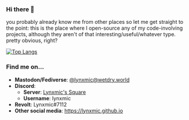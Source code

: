 ### Hi there 👋

you probably already know me from other places so let me get straight to the point: this is the place where I open-source any of my code-involving projects, although they aren't of that interesting/useful/whatever type. pretty obvious, right?

[![Top Langs](https://github-readme-stats.vercel.app/api/top-langs/?username=Lynxmic&layout=donut)](https://github.com/anuraghazra/github-readme-stats)

### Find me on...

* **Mastodon/Fediverse**: [@lynxmic@wetdry.world](https://wetdry.world/@lynxmic)
* **Discord**:
   * **Server**: [Lynxmic's Square](https://discord.gg/wDxDKJU2sj)
   * **Username**: lynxmic
* **Revolt**: Lynxmic#7112
* **Other social media**: https://lynxmic.github.io
